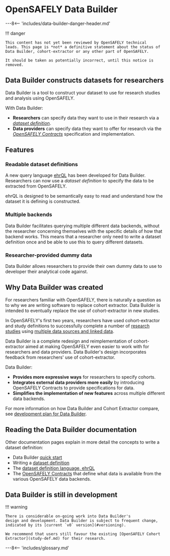 # OpenSAFELY Data Builder

---8<-- 'includes/data-builder-danger-header.md'

!!! danger

    This content has not yet been reviewed by OpenSAFELY technical
    leads. This page is *not* a definitive statement about the status of
    Data Builder, cohort-extractor or any other part of OpenSAFELY.

    It should be taken as potentially incorrect, until this notice is
    removed.

## Data Builder constructs datasets for researchers

Data Builder is a tool to construct your dataset to use for research studies
and analysis using OpenSAFELY.

With Data Builder:

* **Researchers** can specify data they want to use in their research via a
  [*dataset definition*](dataset-definition.md).
* **Data providers** can specify data they want to offer for research
  via the [*OpenSAFELY Contracts*](contracts-intro.md)
  specification and implementation.

## Features
### Readable dataset definitions

A new query language [ehrQL](ehrql-intro.md) has been developed for 
Data Builder. Researchers can now use a *dataset definition* to specify 
the data to be extracted from OpenSAFELY. 

ehrQL is designed to be semantically easy to 
read and understand how the dataset it is defining is constructed. 

### Multiple backends

Data Builder facilitates querying multiple different data backends,
without the researcher concerning themselves with the specific details
of how that backend works. This means that a researcher only need 
to write a dataset definition once and be able to use this to 
query different datasets. 

### Researcher-provided dummy data
Data Builder allows researchers to provide their own dummy data to 
use to developer their analytical code against. 

## Why Data Builder was created
For researchers familiar with OpenSAFELY, there is naturally a question as 
to why we are writing software to replace cohort extractor. Data Builder is 
intended to eventually replace the use of cohort-extractor in new studies.

In OpenSAFELY's first two years, researchers have used cohort-extractor
and study definitions to successfully complete a number of [research
studies](https://www.opensafely.org/research/) using [multiple data
sources and linked data](data-sources/intro.md).

Data Builder is a complete redesign and reimplementation of
cohort-extractor aimed at making OpenSAFELY even easier to work with for
researchers and data providers. Data Builder's design incorporates
feedback from researchers' use of cohort-extractor.

Data Builder:

* **Provides more expressive ways** for researchers to specify cohorts.
* **Integrates external data providers more easily** by introducing
  OpenSAFELY Contracts to provide specifications for data.
* **Simplifies the implementation of new features** across multiple
  different data backends.

For more information on how Data Builder and Cohort Extractor compare, 
see [development plan for Data Builder](databuilder-vs-cohortextractor.md).

## Reading the Data Builder documentation
Other documentation pages explain in more detail the concepts to write a
dataset definition:

* Data Builder [quick start](data-builder-quick-start.md)
* Writing a [dataset definition](dataset-definition.md)
* The [dataset definition language, ehrQL](ehrql-intro.md)
* The [OpenSAFELY Contracts](contracts-intro.md) that define what data
  is available from the various OpenSAFELY data backends.

## Data Builder is still in development

!!! warning

    There is considerable on-going work into Data Builder's
    design and development. Data Builder is subject to frequent change,
    indicated by its [current `v0` version](#versioning).

    We recommend that users still favour the existing [OpenSAFELY Cohort
    Extractor](study-def.md) for their research.




---8<-- 'includes/glossary.md'

